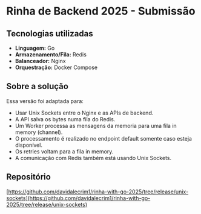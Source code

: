 # Rinha de Backend 2025 - Submissão

## Tecnologias utilizadas
- **Linguagem:** Go
- **Armazenamento/Fila:** Redis
- **Balanceador:** Nginx
- **Orquestração:** Docker Compose

## Sobre a solução
Essa versão foi adaptada para:
- Usar Unix Sockets entre o Nginx e as APIs de backend.
- A API salva os bytes numa fila do Redis.
- Um Worker processa as mensagens da memoria para uma fila in memory (channel).
- O processamento é realizado no endpoint default somente caso esteja disponível.
- Os retries voltam para a fila in memory.
- A comunicação com Redis também está usando Unix Sockets.

## Repositório
[https://github.com/davidalecrim1/rinha-with-go-2025/tree/release/unix-sockets](https://github.com/davidalecrim1/rinha-with-go-2025/tree/release/unix-sockets)
